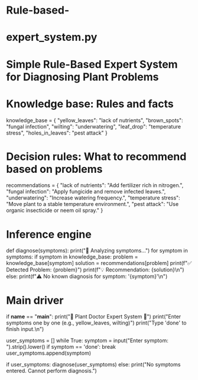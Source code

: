 # Rule-based-
# expert_system.py

# Simple Rule-Based Expert System for Diagnosing Plant Problems

# Knowledge base: Rules and facts
knowledge_base = {
    "yellow_leaves": "lack of nutrients",
    "brown_spots": "fungal infection",
    "wilting": "underwatering",
    "leaf_drop": "temperature stress",
    "holes_in_leaves": "pest attack"
}

# Decision rules: What to recommend based on problems
recommendations = {
    "lack of nutrients": "Add fertilizer rich in nitrogen.",
    "fungal infection": "Apply fungicide and remove infected leaves.",
    "underwatering": "Increase watering frequency.",
    "temperature stress": "Move plant to a stable temperature environment.",
    "pest attack": "Use organic insecticide or neem oil spray."
}

# Inference engine
def diagnose(symptoms):
    print("🧠 Analyzing symptoms...")
    for symptom in symptoms:
        if symptom in knowledge_base:
            problem = knowledge_base[symptom]
            solution = recommendations[problem]
            print(f"✅ Detected Problem: {problem}")
            print(f"💡 Recommendation: {solution}\n")
        else:
            print(f"⚠️ No known diagnosis for symptom: '{symptom}'\n")

# Main driver
if __name__ == "__main__":
    print("🌿 Plant Doctor Expert System 🌿")
    print("Enter symptoms one by one (e.g., yellow_leaves, wilting)")
    print("Type 'done' to finish input.\n")

   user_symptoms = []
    while True:
        symptom = input("Enter symptom: ").strip().lower()
        if symptom == 'done':
            break
        user_symptoms.append(symptom)

  if user_symptoms:
        diagnose(user_symptoms)
    else:
        print("No symptoms entered. Cannot perform diagnosis.")
